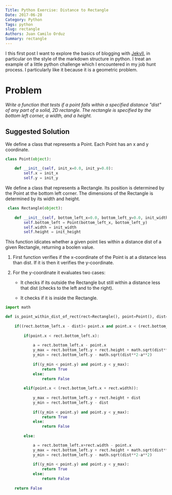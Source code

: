 ```yaml
---
Title: Python Exercise: Distance to Rectangle
Date: 2017-06-28
Category: Python
Tags: python
slug: rectangle
Authors: Juan Camilo Orduz
Summary: rectangle
---
```


I this first post I want to explore the basics of blogging with [Jekyll](https://jekyllrb.com), in particular on the style of the markdown structure in python. I treat an example of a little python challenge which I encountered in my job hunt process. I particularly like it because it is a geometric problem.   

# Problem

*Write a function that tests if a point falls within a specified distance "dist" of any part of a solid, 2D rectangle.  The rectangle is specified by the bottom left corner, a width, and a height.* 

## Suggested Solution

We define a class that represents a Point. Each Point has an x and y coordinate.

```python  
class Point(object):
    
    def __init__(self, init_x=0.0, init_y=0.0):
        self.x = init_x
        self.y = init_y
```

We define a class that represents a Rectangle. Its position is determined by the Point at the bottom left corner. The dimensions of the Rectangle is determined by its width and height.

```python
 class Rectangle(object):
    
    def __init__(self, bottom_left_x=0.0, bottom_left_y=0.0, init_width=0.0, init_height=0.0):
        self.bottom_left = Point(bottom_left_x, bottom_left_y)
        self.width = init_width
        self.height = init_height
```

This function idicates whether a given point lies within a distance dist of a given Rectangle, returning a boolen value.

1. First function verifies if the x-coordinate of the Point is at a distance less than dist. If it is then it verifies the y-coordinate.

2. For the y-coordinate it evaluates two cases:

   - It checks if its outside the Rectangle but still within a distance less that dist (checks to the left and to the right).

   - It checks if it is inside the Rectangle. 

```python
import math

def is_point_within_dist_of_rect(rect=Rectangle(), point=Point(), dist=0.0):
    
    if((rect.bottom_left.x - dist)< point.x and point.x < (rect.bottom_left.x + rect.width + dist)):
        
        if(point.x < rect.bottom_left.x):
            
            a = rect.bottom_left.x - point.x
            y_max = rect.bottom_left.y + rect.height + math.sqrt(dist**2-a**2)
            y_min = rect.bottom_left.y - math.sqrt(dist**2-a**2)
            
            if((y_min < point.y) and point.y < y_max):
                return True
            else:
                return False
            
        elif(point.x < (rect.bottom_left.x + rect.width)):
            
            y_max = rect.bottom_left.y + rect.height + dist
            y_min = rect.bottom_left.y - dist
            
            if((y_min < point.y) and point.y < y_max):
                return True
            else:
                return False
            
        else:

            a = rect.bottom_left.x+rect.width - point.x
            y_max = rect.bottom_left.y + rect.height + math.sqrt(dist**2-a**2)
            y_min = rect.bottom_left.y - math.sqrt(dist**2-a**2)
            
            if((y_min < point.y) and point.y < y_max):
                return True
            else:
                return False
    
    return False
    
```
